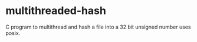 # multithreaded-hash
C program to multithread and hash a file into a 32 bit unsigned number uses posix.
